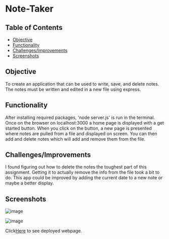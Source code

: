 # Note-Taker

## Table of Contents

- [Objective](#Objective)
- [Functionality](#Functionality)
- [Challenges/Improvements](#Challenges/Improvements)
- [Screenshots](#Screenshots)

## Objective

To create an application that can be used to write, save, and delete notes. The notes must be written and edited in a new file using express.

## Functionality

After installing required packages, 'node server.js' is run in the terminal. Once on the browser on localhost:3000 a home page is displayed with a get started button. When you click on the button, a new page is presented where notes are pulled from a file and displayed on screen. You can then add and delete notes which will add and remove them from the file.

## Challenges/Improvements

I found figuring out how to delete the notes the toughest part of this assignment. Getting it to actually remove the info from the file took a bit to do. This app could be improved by adding the current date to a new note or maybe a better display.

## Screenshots

![image](https://user-images.githubusercontent.com/69565347/97825722-54d59680-1c74-11eb-8b83-5fd8a984e71f.png)

![image](https://user-images.githubusercontent.com/69565347/97826226-de399880-1c75-11eb-9b75-bb4978c00ae8.png)

Click[Here](https://secure-forest-14202.herokuapp.com/) to see deployed webpage.